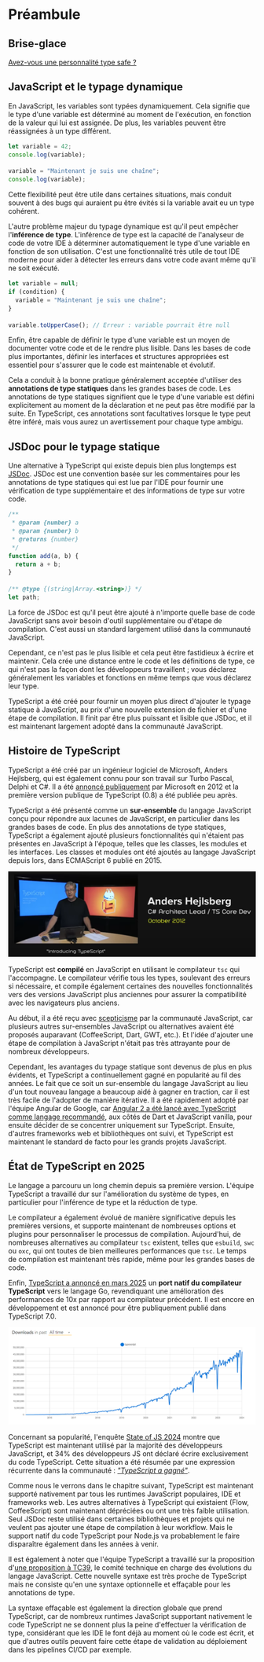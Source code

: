 # Préambule

## Brise-glace

[Avez-vous une personnalité type safe ?](https://ladigitale.dev/digiquiz/q/68669144c9a4b)

## JavaScript et le typage dynamique

En JavaScript, les variables sont typées dynamiquement. Cela signifie que le type d'une variable est déterminé au moment de l'exécution, en fonction de la valeur qui lui est assignée. De plus, les variables peuvent être réassignées à un type différent.

```javascript
let variable = 42;
console.log(variable);

variable = "Maintenant je suis une chaîne";
console.log(variable);
```

Cette flexibilité peut être utile dans certaines situations, mais conduit souvent à des bugs qui auraient pu être évités si la variable avait eu un type cohérent.

L'autre problème majeur du typage dynamique est qu'il peut empêcher l'**inférence de type**. L'inférence de type est la capacité de l'analyseur de code de votre IDE à déterminer automatiquement le type d'une variable en fonction de son utilisation. C'est une fonctionnalité très utile de tout IDE moderne pour aider à détecter les erreurs dans votre code avant même qu'il ne soit exécuté.

```javascript
let variable = null;
if (condition) {
  variable = "Maintenant je suis une chaîne";
}

variable.toUpperCase(); // Erreur : variable pourrait être null
```

Enfin, être capable de définir le type d'une variable est un moyen de documenter votre code et de le rendre plus lisible. Dans les bases de code plus importantes, définir les interfaces et structures appropriées est essentiel pour s'assurer que le code est maintenable et évolutif.

Cela a conduit à la bonne pratique généralement acceptée d'utiliser des **annotations de type statiques** dans les grandes bases de code. Les annotations de type statiques signifient que le type d'une variable est défini explicitement au moment de la déclaration et ne peut pas être modifié par la suite. En TypeScript, ces annotations sont facultatives lorsque le type peut être inféré, mais vous aurez un avertissement pour chaque type ambigu.

## JSDoc pour le typage statique

Une alternative à TypeScript qui existe depuis bien plus longtemps est [JSDoc](https://jsdoc.app/). JSDoc est une convention basée sur les commentaires pour les annotations de type statiques qui est lue par l'IDE pour fournir une vérification de type supplémentaire et des informations de type sur votre code.

```javascript
/**
 * @param {number} a
 * @param {number} b
 * @returns {number}
 */
function add(a, b) {
  return a + b;
}

/** @type {(string|Array.<string>)} */
let path;
```

La force de JSDoc est qu'il peut être ajouté à n'importe quelle base de code JavaScript sans avoir besoin d'outil supplémentaire ou d'étape de compilation. C'est aussi un standard largement utilisé dans la communauté JavaScript.

Cependant, ce n'est pas le plus lisible et cela peut être fastidieux à écrire et maintenir. Cela crée une distance entre le code et les définitions de type, ce qui n'est pas la façon dont les développeurs travaillent ; vous déclarez généralement les variables et fonctions en même temps que vous déclarez leur type.

TypeScript a été créé pour fournir un moyen plus direct d'ajouter le typage statique à JavaScript, au prix d'une nouvelle extension de fichier et d'une étape de compilation. Il finit par être plus puissant et lisible que JSDoc, et il est maintenant largement adopté dans la communauté JavaScript.

## Histoire de TypeScript

TypeScript a été créé par un ingénieur logiciel de Microsoft, Anders Hejlsberg, qui est également connu pour son travail sur Turbo Pascal, Delphi et C#. Il a été [annoncé publiquement](https://www.youtube.com/watch?v=g48K9LEhHWs) par Microsoft en 2012 et la première version publique de TypeScript (0.8) a été publiée peu après.

TypeScript a été présenté comme un **sur-ensemble** du langage JavaScript conçu pour répondre aux lacunes de JavaScript, en particulier dans les grandes bases de code. En plus des annotations de type statiques, TypeScript a également ajouté plusieurs fonctionnalités qui n'étaient pas présentes en JavaScript à l'époque, telles que les classes, les modules et les interfaces. Les classes et modules ont été ajoutés au langage JavaScript depuis lors, dans ECMAScript 6 publié en 2015.

![Anders Hejlsberg](../assets/introducing-typescript.png)

TypeScript est **compilé** en JavaScript en utilisant le compilateur `tsc` qui l'accompagne. Le compilateur vérifie tous les types, soulevant des erreurs si nécessaire, et compile également certaines des nouvelles fonctionnalités vers des versions JavaScript plus anciennes pour assurer la compatibilité avec les navigateurs plus anciens.

Au début, il a été reçu avec [scepticisme](https://arstechnica.com/information-technology/2012/10/microsoft-typescript-the-javascript-we-need-or-a-solution-looking-for-a-problem/) par la communauté JavaScript, car plusieurs autres sur-ensembles JavaScript ou alternatives avaient été proposés auparavant (CoffeeScript, Dart, GWT, etc.). Et l'idée d'ajouter une étape de compilation à JavaScript n'était pas très attrayante pour de nombreux développeurs.

Cependant, les avantages du typage statique sont devenus de plus en plus évidents, et TypeScript a continuellement gagné en popularité au fil des années. Le fait que ce soit un sur-ensemble du langage JavaScript au lieu d'un tout nouveau langage a beaucoup aidé à gagner en traction, car il est très facile de l'adopter de manière itérative. Il a été rapidement adopté par l'équipe Angular de Google, car [Angular 2 a été lancé avec TypeScript comme langage recommandé](https://devblogs.microsoft.com/typescript/angular-2-built-on-typescript/), aux côtés de Dart et JavaScript vanilla, pour ensuite décider de se concentrer uniquement sur TypeScript. Ensuite, d'autres frameworks web et bibliothèques ont suivi, et TypeScript est maintenant le standard de facto pour les grands projets JavaScript.

## État de TypeScript en 2025

Le langage a parcouru un long chemin depuis sa première version. L'équipe TypeScript a travaillé dur sur l'amélioration du système de types, en particulier pour l'inférence de type et la réduction de type.

Le compilateur a également évolué de manière significative depuis les premières versions, et supporte maintenant de nombreuses options et plugins pour personnaliser le processus de compilation. Aujourd'hui, de nombreuses alternatives au compilateur `tsc` existent, telles que `esbuild`, `swc` ou `oxc`, qui ont toutes de bien meilleures performances que `tsc`. Le temps de compilation est maintenant très rapide, même pour les grandes bases de code.

Enfin, [TypeScript a annoncé en mars 2025](https://devblogs.microsoft.com/typescript/typescript-native-port/) un **port natif du compilateur TypeScript** vers le langage Go, revendiquant une amélioration des performances de 10x par rapport au compilateur précédent. Il est encore en développement et est annoncé pour être publiquement publié dans TypeScript 7.0.

![Téléchargements de TypeScript au fil du temps](../assets/typescript-downloads.png)

Concernant sa popularité, l'enquête [State of JS 2024](https://2024.stateofjs.com/en-US/usage/#js_ts_balance) montre que TypeScript est maintenant utilisé par la majorité des développeurs JavaScript, et 34% des développeurs JS ont déclaré écrire exclusivement du code TypeScript. Cette situation a été résumée par une expression récurrente dans la communauté : [_"TypeScript a gagné"_](https://www.youtube.com/watch?v=EUlM3wx546o).

Comme nous le verrons dans le chapitre suivant, TypeScript est maintenant supporté nativement par tous les runtimes JavaScript populaires, IDE et frameworks web. Les autres alternatives à TypeScript qui existaient (Flow, CoffeeScript) sont maintenant dépréciées ou ont une très faible utilisation. Seul JSDoc reste utilisé dans certaines bibliothèques et projets qui ne veulent pas ajouter une étape de compilation à leur workflow. Mais le support natif du code TypeScript pour Node.js va probablement le faire disparaître également dans les années à venir.

Il est également à noter que l'équipe TypeScript a travaillé sur la proposition d'[une proposition à TC39](https://devblogs.microsoft.com/typescript/a-proposal-for-type-syntax-in-javascript/), le comité technique en charge des évolutions du langage JavaScript. Cette nouvelle syntaxe est très proche de TypeScript mais ne consiste qu'en une syntaxe optionnelle et effaçable pour les annotations de type.

La syntaxe effaçable est également la direction globale que prend TypeScript, car de nombreux runtimes JavaScript supportant nativement le code TypeScript ne se donnent plus la peine d'effectuer la vérification de type, considérant que les IDE le font déjà au moment où le code est écrit, et que d'autres outils peuvent faire cette étape de validation au déploiement dans les pipelines CI/CD par exemple.

